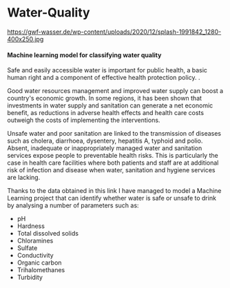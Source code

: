 # Water-Quality

https://gwf-wasser.de/wp-content/uploads/2020/12/splash-1991842_1280-400x250.jpg


<h4>Machine learning model for classifying water quality</h4>

Safe and easily accessible water is important for public health, a basic human right and a component of effective health protection policy. . 

Good water resources management and improved water supply can boost a country's economic growth. In some regions, it has been shown that investments in water supply and sanitation can generate a net economic benefit, as reductions in adverse health effects and health care costs outweigh the costs of implementing the interventions.

Unsafe water and poor sanitation are linked to the transmission of diseases such as cholera, diarrhoea, dysentery, hepatitis A, typhoid and polio. Absent, inadequate or inappropriately managed water and sanitation services expose people to preventable health risks. This is particularly the case in health care facilities where both patients and staff are at additional risk of infection and disease when water, sanitation and hygiene services are lacking.

Thanks to the data obtained in this link I have managed to model a Machine Learning project that can identify whether water is safe or unsafe to drink by analysing a number of parameters such as:

- pH
- Hardness
- Total dissolved solids
- Chloramines
- Sulfate
- Conductivity
- Organic carbon
- Trihalomethanes
- Turbidity
